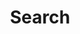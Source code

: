 ---
title: "Search" # in any language you want
layout: "search" # is necessary
# url: "/archive"
# description: "Description for Search"
summary: "search"
---